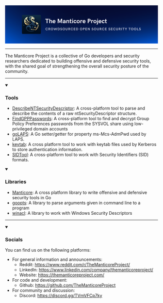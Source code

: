 ![](./assets/banner.png)

---

The Manticore Project is a collective of Go developers and security researchers dedicated to building offensive and defensive security tools, with the shared goal of strengthening the overall security posture of the community.

---

<details open><summary><h3>Tools</h3></summary><ul>
    <li><a href="https://www.github.com/TheManticoreProject/DescribeNTSecurityDescriptor">DescribeNTSecurityDescriptor</a>: A cross-platform tool to parse and describe the contents of a raw ntSecurityDescriptor structure.</li>
    <li><a href="https://www.github.com/TheManticoreProject/FindGPPPasswords">FindGPPPasswords</a>: A cross-platform tool to find and decrypt Group Policy Preferences passwords from the SYSVOL share using low-privileged domain accounts</li>
    <li><a href="https://www.github.com/TheManticoreProject/goLAPS">goLAPS</a>: A Go setter/getter for property ms-Mcs-AdmPwd used by LAPS.</li>
    <li><a href="https://www.github.com/TheManticoreProject/keytab">keytab</a>: A cross platform tool to work with keytab files used by Kerberos to store authentication information.</li>
    <li><a href="https://www.github.com/TheManticoreProject/SIDTool">SIDTool</a>: A cross-platform tool to work with Security Identifiers (SID) formats.</li> 
    </ul>
</details>


<details open><summary><h3>Libraries</h3></summary><ul>
    <li><a href="https://www.github.com/TheManticoreProject/Manticore">Manticore</a>: A cross platform library to write offensive and defensive security tools in Go </li>
    <li><a href="https://www.github.com/TheManticoreProject/goopts">goopts</a>: A library to parse arguments given in command line to a program</li>
    <li><a href="https://www.github.com/TheManticoreProject/winacl">winacl</a>: A library to work with Windows Security Descriptors</li>
</ul>
</details>

---

<details open><summary><h3>Socials</h3></summary>
You can find us on the following platforms:
<br>
<ul>
    <li>For general information and announcements:
        <ul>
            <li>Reddit: <a href="https://www.reddit.com/r/TheManticoreProject/">https://www.reddit.com/r/TheManticoreProject/</a></li>
            <li>LinkedIn: <a href="https://www.linkedin.com/company/themanticoreproject/">https://www.linkedin.com/company/themanticoreproject/</a></li>
            <li>Website: <a href="https://themanticoreproject.com/">https://themanticoreproject.com/</a></li>
        </ul>
    </li>
    <li>For code and development:
        <ul>
            <li>Github: <a href="https://github.com/TheManticoreProject">https://github.com/TheManticoreProject</a></li>
        </ul>
    </li>
    <li>For community and discussion:
        <ul>
            <li>Discord: <a href="https://discord.gg/TVmVFCp7ky">https://discord.gg/TVmVFCp7ky</a></li>
        </ul>
    </li>
</ul>

</details>
